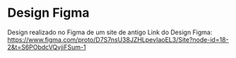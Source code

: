 # Design Figma
Design realizado no Figma de um site de antigo
Link do Design Figma: https://www.figma.com/proto/D7S7nsU38JZHLpevIaoEL3/Site?node-id=18-2&t=S6PObdcVQvjiFSum-1
